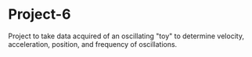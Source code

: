 # Project-6

Project to take data acquired of an oscillating "toy" to determine velocity, acceleration, position, and frequency of oscillations.
